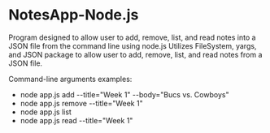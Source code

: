 # NotesApp-Node.js
Program designed to allow user to add, remove, list, and read notes into a JSON file from the command line using node.js
Utilizes FileSystem, yargs, and JSON package to allow user to add, remove, list, and read notes from a JSON file. 

Command-line arguments examples:

 - node app.js add --title="Week 1" --body="Bucs vs. Cowboys"
 - node app.js remove --title="Week 1"
 - node app.js list
 - node app.js read --title="Week 1"
